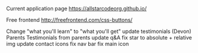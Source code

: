 Current application page
https://allstarcodeorg.github.io/

Free frontend
http://freefrontend.com/css-buttons/

Change "what you'll learn" to "what you'll get"
update testimonials (Devon)
Parents
    Testimonials from parents
 update q&A
 fix star to absolute + relative img
 update contact icons
 fix nav bar
 fix main icon